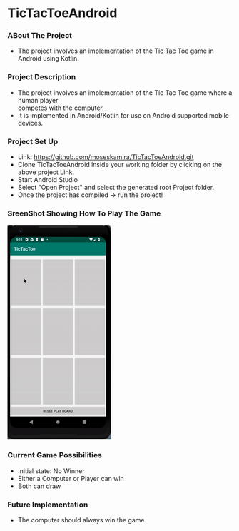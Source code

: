 # TicTacToeAndroid

### ABout The Project
- The project involves an implementation of the Tic Tac Toe game in Android using Kotlin.

### Project Description
- The project involves an implementation of the Tic Tac Toe game where a human player <br/>
competes with the computer.
- It is implemented in Android/Kotlin for use on Android supported mobile devices.

### Project Set Up
- Link: https://github.com/moseskamira/TicTacToeAndroid.git
- Clone TicTacToeAndroid inside your working folder by clicking on the above project Link.
- Start Android Studio
- Select "Open Project" and select the generated root Project folder.
- Once the project has compiled -> run the project!
  
### SreenShot Showing How To Play The Game
![Tic Tac Toe](/imageFolder/Gameplayer.gif)

### Current Game Possibilities
- Initial state: No Winner
- Either a Computer or Player can win
- Both can draw

### Future Implementation
- The computer should always win the game
